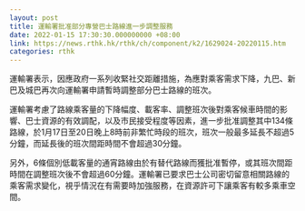 ```yaml
---
layout: post
title: 運輸署批准部分專營巴士路線進一步調整服務
date: 2022-01-15 17:30:30.000000000 +08:00
link: https://news.rthk.hk/rthk/ch/component/k2/1629024-20220115.htm
categories: rthk
---
```


運輸署表示，因應政府一系列收緊社交距離措施，為應對乘客需求下降，九巴、新巴及城巴再次向運輸署申請暫時調整部分巴士路線的班次。

運輸署考慮了路線乘客量的下降幅度、載客率、調整班次後對乘客候車時間的影響、巴士資源的有效調配，以及市民接受程度等因素，進一步批准調整其中134條路線，於1月17日至20日晚上8時前非繁忙時段的班次，班次一般最多延長不超過5分鐘，而延長後的班次間距時間不會超過30分鐘。

另外，6條個別低載客量的通宵路線由於有替代路線而獲批准暫停，或其班次間距時間在調整班次後不會超過60分鐘。運輸署已要求巴士公司密切留意相關路線的乘客需求變化，視乎情況在有需要時加強服務，在資源許可下讓乘客有較多乘車空間。
